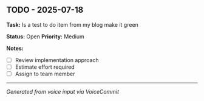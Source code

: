 ## TODO - 2025-07-18

**Task:**
Is a test to do item from my blog make it green

**Status:** Open
**Priority:** Medium

**Notes:**
- [ ] Review implementation approach
- [ ] Estimate effort required
- [ ] Assign to team member

---
*Generated from voice input via VoiceCommit*
